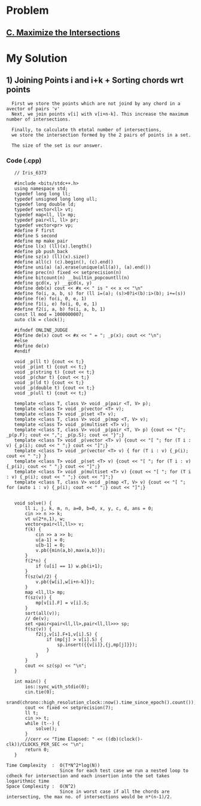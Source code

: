 # Problem

## [C. Maximize the Intersections](https://codeforces.com/contest/1552/problem/C)

 
# My Solution

## 1) Joining Points i and i+k + Sorting chords wrt points

      First we store the points which are not joind by any chord in a avector of pairs 'v'
      Next, we join points v[i] with v[i+n-k]. This increase the maximum number of intersections.
      
      Finally, to calculate th etotal number of intersections,
      we store the intersection formed by the 2 pairs of points in a set.
      
      The size of the set is our answer.
    

   ### Code (.cpp)
   
       // Iris_6373
 
       #include <bits/stdc++.h>
       using namespace std;
       typedef long long ll;
       typedef unsigned long long ull;
       typedef long double ld;
       typedef vector<ll> vt;
       typedef map<ll, ll> mp;
       typedef pair<ll, ll> pr;
       typedef vector<pr> vp;
       #define F first
       #define S second
       #define mp make_pair
       #define l(x) (ll)(x).length()
       #define pb push_back
       #define sz(x) (ll)(x).size()
       #define all(c) (c).begin(), (c).end()
       #define uni(a) (a).erase(unique(all(a)), (a).end())
       #define prec(n) fixed << setprecision(n)
       #define bitcount(n) __builtin_popcountll(n)
       #define gcd(x, y) __gcd(x, y)
       #define deb(x) cout << #x << " is " << x << "\n"
       #define fo(i, a, b, s) for (ll i=(a); (s)>0?i<(b):i>(b); i+=(s))
       #define f(e) fo(i, 0, e, 1)
       #define f1(i, e) fo(i, 0, e, 1)
       #define f2(i, a, b) fo(i, a, b, 1)
       const ll mod = 1000000007;
       auto clk = clock();

       #ifndef ONLINE_JUDGE
       #define de(x) cout << #x << " = "; _p(x); cout << "\n";
       #else
       #define de(x)
       #endif

       void _p(ll t) {cout << t;}
       void _p(int t) {cout << t;}
       void _p(string t) {cout << t;}
       void _p(char t) {cout << t;}
       void _p(ld t) {cout << t;}
       void _p(double t) {cout << t;}
       void _p(ull t) {cout << t;}

       template <class T, class V> void _p(pair <T, V> p);
       template <class T> void _p(vector <T> v);
       template <class T> void _p(set <T> v);
       template <class T, class V> void _p(map <T, V> v);
       template <class T> void _p(multiset <T> v);
       template <class T, class V> void _p(pair <T, V> p) {cout << "{"; _p(p.F); cout << ","; _p(p.S); cout << "}";}
       template <class T> void _p(vector <T> v) {cout << "[ "; for (T i : v) {_p(i); cout << " ";} cout << "]";}
       template <class T> void _pr(vector <T> v) { for (T i : v) {_p(i); cout << " ";} }
       template <class T> void _p(set <T> v) {cout << "[ "; for (T i : v) {_p(i); cout << " ";} cout << "]";}
       template <class T> void _p(multiset <T> v) {cout << "[ "; for (T i : v) {_p(i); cout << " ";} cout << "]";}
       template <class T, class V> void _p(map <T, V> v) {cout << "[ "; for (auto i : v) {_p(i); cout << " ";} cout << "]";}


       void solve() {  
           ll i, j, k, m, n, a=0, b=0, x, y, c, d, ans = 0;
           cin >> n >> k;
           vt u(2*n,1), w;
           vector<pair<ll,ll>> v;
           f(k) {
               cin >> a >> b;
               u[a-1] = 0;
               u[b-1] = 0;
               v.pb({min(a,b),max(a,b)});
           }
           f(2*n) {
               if (u[i] == 1) w.pb(i+1);
           }
           f(sz(w)/2) {
               v.pb({w[i],w[i+n-k]});
           }
           map <ll,ll> mp;
           f(sz(v)) {
               mp[v[i].F] = v[i].S;
           }
           sort(all(v));
           // de(v);
           set <pair<pair<ll,ll>,pair<ll,ll>>> sp;
           f(sz(v)) {
               f2(j,v[i].F+1,v[i].S) {
                   if (mp[j] > v[i].S) {
                       sp.insert({{v[i]},{j,mp[j]}});
                   }
               }
           }
           cout << sz(sp) << "\n";
       }

       int main() {
           ios::sync_with_stdio(0);
           cin.tie(0);
           srand(chrono::high_resolution_clock::now().time_since_epoch().count());
           cout << fixed << setprecision(7);
           ll t;
           cin >> t;
           while (t--) {
               solve();
           }
           //cerr << "Time Elapsed: " << ((db)(clock()-clk))/CLOCKS_PER_SEC << "\n";
           return 0;
       }   
        
    Time Complexity  :  O(T*N^2*log(N))
                        Since for each test case we run a nested loop to cdheck for intersection and each insertion into the set takes logarithmic time
    Space Complexity :  O(N^2)
                        Since in worst case if all the chords are intersecting, the max no. of intersections would be n*(n-1)/2.
